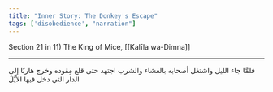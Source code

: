 ```yaml
---
title: "Inner Story: The Donkey's Escape"
tags: ['disobedience', "narration"]
---
```


 Section 21 in 11) The King of Mice, [[Kalīla wa-Dimna]]

---
فلمَّا جاء الليل واشتغل أصحابه بالعشاء والشرب اجتهد حتى قلع مِقوده وخرج هاربًا إلى الدار التي دخل فيها الأيَّلُ
